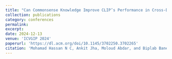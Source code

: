 ```yaml
---
title: "Can Commonsense Knowledge Improve CLIP’s Performance in Cross-Domain VQA?"
collection: publications
category: conferences
permalink: 
excerpt: 
date: 2024-12-13
venue: 'ICVGIP 2024'
paperurl: 'https://dl.acm.org/doi/10.1145/3702250.3702265'
citation: 'Mohamad Hassan N C, Ankit Jha, Moloud Abdar, and Biplab Banerjee. 2025. Can Commonsense Knowledge Improve CLIP's Performance in Cross-Domain VQA?✱ In Proceedings of the Fifteenth Indian Conference on Computer Vision Graphics and Image Processing (ICVGIP '24). Association for Computing Machinery, New York, NY, USA, Article 15, 1–10. https://doi.org/10.1145/3702250.3702265'
---
```

